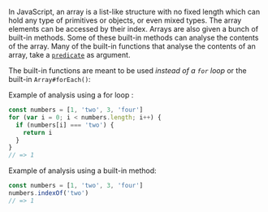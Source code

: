 In JavaScript, an array is a list-like structure with no fixed length which can hold any type of primitives or objects, or even mixed types. The array elements can be accessed by their index. Arrays are also given a bunch of built-in methods. Some of these built-in methods can analyse the contents of the array. Many of the built-in functions that analyse the contents of an array, take a [`predicate`][predicate_in_programming] as argument.

The built-in functions are meant to be used _instead of a `for` loop_ or the built-in `Array#forEach()`:

Example of analysis using a for loop :

```javascript
const numbers = [1, 'two', 3, 'four']
for (var i = 0; i < numbers.length; i++) {
  if (numbers[i] === 'two') {
    return i
  }
}
// => 1
```

Example of analysis using a built-in method:

```javascript
const numbers = [1, 'two', 3, 'four']
numbers.indexOf('two')
// => 1
```

[predicate_in_programming]: https://derk-jan.com/2020/05/predicate/

